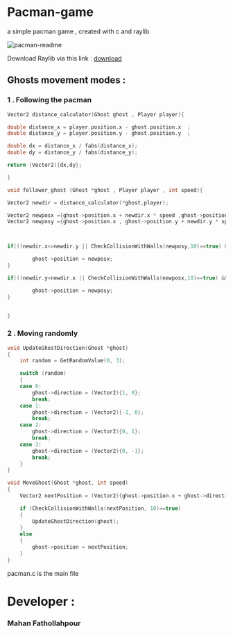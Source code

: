 # Pacman-game
a simple pacman game , created with c and raylib

![pacman-readme](https://github.com/user-attachments/assets/4db22f4b-978f-48ac-99d1-7b99e4b03088)

Download Raylib via this link : <a href="https://raysan5.itch.io/raylib/purchase?popup=1">download</a>

<h2>Ghosts movement modes :</h2>

<h3> 1 . Following the pacman</h3>

```C
Vector2 distance_calculator(Ghost ghost , Player player){

double distance_x = player.position.x - ghost.position.x  ;
double distance_y = player.position.y - ghost.position.y  ;

double dx = distance_x / fabs(distance_x);
double dy = distance_y / fabs(distance_y);

return (Vector2){dx,dy};

}

void follower_ghost (Ghost *ghost , Player player , int speed){

Vector2 newdir = distance_calculator(*ghost,player);

Vector2 newposx ={ghost->position.x + newdir.x * speed ,ghost->position.y};
Vector2 newposy ={ghost->position.x , ghost->position.y + newdir.y * speed};



if(((newdir.x<=newdir.y || CheckCollisionWithWalls(newposy,10)==true) && CheckCollisionWithWalls(newposx,8)==false ) || (newdir.y<=newdir.x && CheckCollisionWithWalls(newposy,10)==false )){

        ghost->position = newposx;
}

if(((newdir.y<newdir.x || CheckCollisionWithWalls(newposx,10)==true) && CheckCollisionWithWalls(newposy,8)==false )|| (newdir.x<newdir.y && CheckCollisionWithWalls(newposx,10)==false )){

        ghost->position = newposy;
}


}
```

<h3> 2 . Moving randomly</h3>

```C
void UpdateGhostDirection(Ghost *ghost)
{
    int random = GetRandomValue(0, 3);

    switch (random)
    {
    case 0:
        ghost->direction = (Vector2){1, 0};
        break;
    case 1:
        ghost->direction = (Vector2){-1, 0};
        break;
    case 2:
        ghost->direction = (Vector2){0, 1};
        break;
    case 3:
        ghost->direction = (Vector2){0, -1};
        break;
    }
}

void MoveGhost(Ghost *ghost, int speed)
{
    Vector2 nextPosition = (Vector2){ghost->position.x + ghost->direction.x * speed, ghost->position.y + ghost->direction.y * speed};

    if (CheckCollisionWithWalls(nextPosition, 10)==true)
    {
        UpdateGhostDirection(ghost);
    }
    else
    {
        ghost->position = nextPosition;
    }
}
```
pacman.c is the main file

<h1>Developer :</h1>

<h3>Mahan Fathollahpour</h3>



